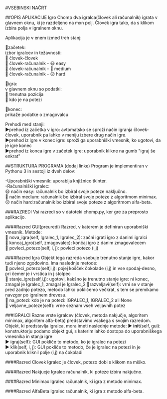 #VSEBINSKI NAČRT

##OPIS APLIKACIJE
Igro Chomp dva igralca(človek ali računalnik) igrata v glavnem oknu, ki je razdeljeno na mxn polj.
Človek igra tako, da s klikom izbira polja v igralnem oknu.

Aplikacija je v enem izmed treh stanj:  

  🍫začetek:  
  izbor igralcev in težavnosti:  
    👥 človek-človek  
    👤 človek-računalnik - 😃 easy   
    👤 človek-računalnik - 🤔 medium  
    👤 človek-računalnik - 😥 hard  
  
  🍫igra:  
  v glavnem oknu so podatki:  
  🎲 trenutna pozicija  
  🎲 kdo je na potezi 
    
  🍫konec:  
  prikaže podatke o zmagovalcu  

Prehodi med stanji:  
▶︎prehod iz začetka v igro: avtomatsko se sproži način igranja človek-človek, uporabnik pa lahko v meniju izbere drug način igre.  
▶︎prehod iz igre v konec igre: sproži ga uporabniški vmesnik, ko ugotovi, da je igre konec  
▶︎prehod iz konca igre v začetek igre: uporabnik klikne na gumb "igraj še enkrat"  

##STRUKTURA PROGRAMA (dodaj linke)
Program je implementiran v Pythonu 3 in sestoji iz dveh delov:  

-Uporabniški vmesnik: uporablja knjižnico tkinter.  
-Računalniški igralec:  
  😃 način easy: računalnik bo izbiral svoje poteze naključno.  
  🤔 način medium: računalnik bo izbiral svoje poteze z algoritmom minimax.  
  😥 način hard:računalnik bo izbiral svoje poteze z algoritmom alfa-beta.  

###RAZREDI
Vsi razredi so v datoteki chomp.py, ker gre za preprosto aplikacijo.

####Razred GUI(preuredi)
Razred, v katerem je definiran uporabniški vmesnik. Metode:  
🎲 nova_igra(self, Igralec_1, Igralec_2): začni igrati igro z danimi igralci  
🎲 koncaj_igro(self, zmagovalec): končaj igro z danim zmagovalecem  
🎲 povleci_potezo(self, i, j): povleci potezo (i,j)

####Razred Igra
Objekt tega razreda vsebuje trenutno stanje igre, kakor tudi njeno zgodovino. Ima naslednje metode:  
🎲 povleci_potezo(self,i,j): pojej košček čokolade (i,j) in vse spodaj-desno, pri čemer je i vrstica  in j stolpec    
🎲 stanje_igre(self,i,j): ugotovi, kakšno je trenutno stanje igre: ni konec, zmagal je Igralec_1, zmagal je Igralec_2
🎲razveljavi(self): vrni se v stanje pred zadnjo potezo, metodo lahko pokličemo večkrat, s tem se premikamo navzgor po igralnem drevesu.  
🎲 na_potezi: kdo je na potezi: IGRALEC_1, IGRALEC_2 ali None  
🎲 veljavne_poteze(self): vrne seznam vseh veljavnih potez  

###IGRALCI
Razne vrste igralcev (človek, metoda nakjučje, algoritem minimax, algoritem alfa-beta) predstavimo vsakega s svojim razredom. Objekt, ki predstavlja igralca, mora imeti naslednje metode:
▶︎ __init__(self, gui): konstruktorju podamo objekt gui, s katerim lahko dostopa do uporabniškega vmesnika in stanja igre  
▶︎ igraj(self): GUI pokliče to metodo, ko je igralec na potezi  
▶︎ klik(self, i, j): GUI pokliče to metodo, če je igralec na potezi in je uporabnik kliknil polje (i,j) na čokoladi  

####Razred Clovek
Igralec je človek, potezo dobi s klikom na miško.

####Razred Nakjucje
Igralec računalnik, ki poteze izbira nakjučno.

####Razred Minimax
Igralec računalnik, ki igra z metodo minimax.

####Razred AlfaBeta
Igralec računalnik, ki igra z metodo alfa-beta.

